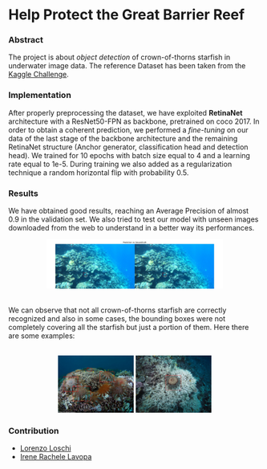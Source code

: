 # Help Protect the Great Barrier Reef

### Abstract
The project is about *object detection* of crown-of-thorns starfish in underwater image data. The reference Dataset has been taken from the [Kaggle Challenge](https://www.kaggle.com/competitions/tensorflow-great-barrier-reef). <br/> 

### Implementation
After properly preprocessing the dataset, we have exploited **RetinaNet** architecture with a ResNet50-FPN as backbone, pretrained on coco 2017. In order to obtain a coherent prediction, we performed a *fine-tuning* on our data of the last stage of the backbone architecture
and the remaining RetinaNet structure (Anchor generator, classification head and detection
head). We trained for 10 epochs with batch size equal to 4 and a learning rate
equal to 1e-5. During training we also added as a regularization technique a random horizontal flip with probability 0.5.

### Results
We have obtained good results, reaching an Average Precision of almost 0.9 in the validation set. We also tried to test our model with unseen images downloaded from the web to understand in a better way its performances.
<br/>
<p align="center">
  <img src="https://github.com/lolloloschi97/tensorflow-great-barrer-reef/blob/main/image3.jpeg" width=70% height=70% class="center"><br/>
</p>
<br/>
We can observe that not all crown-of-thorns starfish are correctly recognized and also in some cases, the bounding boxes were not completely covering all the starfish but just a portion of them. Here there are some examples:
<br/>
<br/>
<p align="center">
  <img src="https://github.com/lolloloschi97/tensorflow-great-barrer-reef/blob/main/image2.jpeg" width=30% height=30% class="center">
  <img src="https://github.com/lolloloschi97/tensorflow-great-barrer-reef/blob/main/image1.jpeg" width=30% height=30% class="center">
</p>

### Contribution
- [Lorenzo Loschi](https://github.com/lolloloschi97)
- [Irene Rachele Lavopa](https://www.linkedin.com/in/irene-rachele-lavopa)
